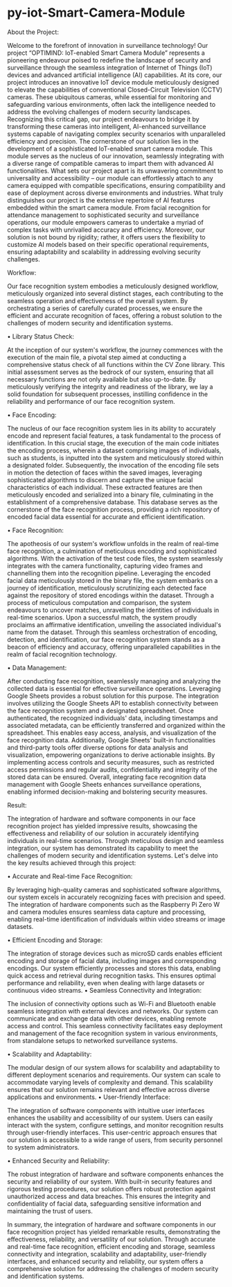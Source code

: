 # py-iot-Smart-Camera-Module


About the Project:

Welcome to the forefront of innovation in surveillance technology! Our project “OPTIMIND: IoT-enabled Smart Camera Module” represents a pioneering endeavour poised to redefine the landscape of security and surveillance through the seamless integration of Internet of Things (IoT) devices and advanced artificial intelligence (AI) capabilities.
At its core, our project introduces an innovative IoT device module meticulously designed to elevate the capabilities of conventional Closed-Circuit Television (CCTV) cameras. These ubiquitous cameras, while essential for monitoring and safeguarding various environments, often lack the intelligence needed to address the evolving challenges of modern security landscapes. Recognizing this critical gap, our project endeavours to bridge it by transforming these cameras into intelligent, AI-enhanced surveillance systems capable of navigating complex security scenarios with unparalleled efficiency and precision.
The cornerstone of our solution lies in the development of a sophisticated IoT-enabled smart camera module. This module serves as the nucleus of our innovation, seamlessly integrating with a diverse range of compatible cameras to impart them with advanced AI functionalities. What sets our project apart is its unwavering commitment to universality and accessibility – our module can effortlessly attach to any camera equipped with compatible specifications, ensuring compatibility and ease of deployment across diverse environments and industries.
What truly distinguishes our project is the extensive repertoire of AI features embedded within the smart camera module. From facial recognition for attendance management to sophisticated security and surveillance operations, our module empowers cameras to undertake a myriad of complex tasks with unrivalled accuracy and efficiency. Moreover, our solution is not bound by rigidity; rather, it offers users the flexibility to customize AI models based on their specific operational requirements, ensuring adaptability and scalability in addressing evolving security challenges.



Workflow:

Our face recognition system embodies a meticulously designed workflow, meticulously organized into several distinct stages, each contributing to the seamless operation and effectiveness of the overall system. By orchestrating a series of carefully curated processes, we ensure the efficient and accurate recognition of faces, offering a robust solution to the challenges of modern security and identification systems.

•	Library Status Check:

At the inception of our system's workflow, the journey commences with the execution of the main file, a pivotal step aimed at conducting a comprehensive status check of all functions within the CV Zone library. This initial assessment serves as the bedrock of our system, ensuring that all necessary functions are not only available but also up-to-date. By meticulously verifying the integrity and readiness of the library, we lay a solid foundation for subsequent processes, instilling confidence in the reliability and performance of our face recognition system.

•	Face Encoding:

The nucleus of our face recognition system lies in its ability to accurately encode and represent facial features, a task fundamental to the process of identification. In this crucial stage, the execution of the main code initiates the encoding process, wherein a dataset comprising images of individuals, such as students, is inputted into the system and meticulously stored within a designated folder. Subsequently, the invocation of the encoding file sets in motion the detection of faces within the saved images, leveraging sophisticated algorithms to discern and capture the unique facial characteristics of each individual. These extracted features are then meticulously encoded and serialized into a binary file, culminating in the establishment of a comprehensive database. This database serves as the cornerstone of the face recognition process, providing a rich repository of encoded facial data essential for accurate and efficient identification.

•	Face Recognition:

The apotheosis of our system's workflow unfolds in the realm of real-time face recognition, a culmination of meticulous encoding and sophisticated algorithms. With the activation of the test code files, the system seamlessly integrates with the camera functionality, capturing video frames and channelling them into the recognition pipeline. Leveraging the encoded facial data meticulously stored in the binary file, the system embarks on a journey of identification, meticulously scrutinizing each detected face against the repository of stored encodings within the dataset. Through a process of meticulous computation and comparison, the system endeavours to uncover matches, unravelling the identities of individuals in real-time scenarios. Upon a successful match, the system proudly proclaims an affirmative identification, unveiling the associated individual's name from the dataset. Through this seamless orchestration of encoding, detection, and identification, our face recognition system stands as a beacon of efficiency and accuracy, offering unparalleled capabilities in the realm of facial recognition technology.

•	Data Management:

After conducting face recognition, seamlessly managing and analyzing the collected data is essential for effective surveillance operations. Leveraging Google Sheets provides a robust solution for this purpose. The integration involves utilizing the Google Sheets API to establish connectivity between the face recognition system and a designated spreadsheet. Once authenticated, the recognized individuals' data, including timestamps and associated metadata, can be efficiently transferred and organized within the spreadsheet. This enables easy access, analysis, and visualization of the face recognition data. Additionally, Google Sheets' built-in functionalities and third-party tools offer diverse options for data analysis and visualization, empowering organizations to derive actionable insights. By implementing access controls and security measures, such as restricted access permissions and regular audits, confidentiality and integrity of the stored data can be ensured. Overall, integrating face recognition data management with Google Sheets enhances surveillance operations, enabling informed decision-making and bolstering security measures.




Result:

The integration of hardware and software components in our face recognition project has yielded impressive results, showcasing the effectiveness and reliability of our solution in accurately identifying individuals in real-time scenarios. Through meticulous design and seamless integration, our system has demonstrated its capability to meet the challenges of modern security and identification systems. Let's delve into the key results achieved through this project:

•	Accurate and Real-time Face Recognition:

By leveraging high-quality cameras and sophisticated software algorithms, our system excels in accurately recognizing faces with precision and speed. The integration of hardware components such as the Raspberry Pi Zero W and camera modules ensures seamless data capture and processing, enabling real-time identification of individuals within video streams or image datasets.

•	Efficient Encoding and Storage:

The integration of storage devices such as microSD cards enables efficient encoding and storage of facial data, including images and corresponding encodings. Our system efficiently processes and stores this data, enabling quick access and retrieval during recognition tasks. This ensures optimal performance and reliability, even when dealing with large datasets or continuous video streams.
•	Seamless Connectivity and Integration:

The inclusion of connectivity options such as Wi-Fi and Bluetooth enable seamless integration with external devices and networks. Our system can communicate and exchange data with other devices, enabling remote access and control. This seamless connectivity facilitates easy deployment and management of the face recognition system in various environments, from standalone setups to networked surveillance systems.

•	Scalability and Adaptability:

The modular design of our system allows for scalability and adaptability to different deployment scenarios and requirements. Our system can scale to accommodate varying levels of complexity and demand. This scalability ensures that our solution remains relevant and effective across diverse applications and environments.
•	User-friendly Interface:

The integration of software components with intuitive user interfaces enhances the usability and accessibility of our system. Users can easily interact with the system, configure settings, and monitor recognition results through user-friendly interfaces. This user-centric approach ensures that our solution is accessible to a wide range of users, from security personnel to system administrators.

•	Enhanced Security and Reliability:

The robust integration of hardware and software components enhances the security and reliability of our system. With built-in security features and rigorous testing procedures, our solution offers robust protection against unauthorized access and data breaches. This ensures the integrity and confidentiality of facial data, safeguarding sensitive information and maintaining the trust of users.

In summary, the integration of hardware and software components in our face recognition project has yielded remarkable results, demonstrating the effectiveness, reliability, and versatility of our solution. Through accurate and real-time face recognition, efficient encoding and storage, seamless connectivity and integration, scalability and adaptability, user-friendly interfaces, and enhanced security and reliability, our system offers a comprehensive solution for addressing the challenges of modern security and identification systems.
